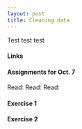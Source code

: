 ```yaml
---
layout: post
title: Cleaning data
---
```


Test test test

#### Links

#### Assignments for Oct. 7

Read:
Read: 
Read: 

#### Exercise 1

#### Exercise 2